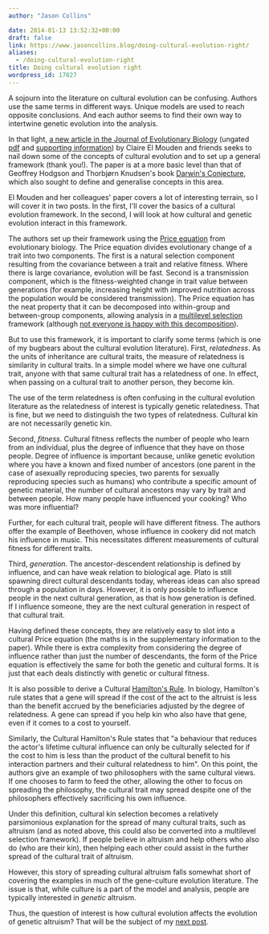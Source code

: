 ```yaml
---
author: "Jason Collins"

date: 2014-01-13 13:52:32+00:00
draft: false
link: https://www.jasoncollins.blog/doing-cultural-evolution-right/
aliases:
  - /doing-cultural-evolution-right
title: Doing cultural evolution right
wordpress_id: 17027
---
```


A sojourn into the literature on cultural evolution can be confusing. Authors use the same terms in different ways. Unique models are used to reach opposite conclusions. And each author seems to find their own way to intertwine genetic evolution into the analysis.

In that light, [a new article in the Journal of Evolutionary Biology](https://doi.org/10.1111/jeb.12296) (ungated [pdf](http://www.staff.ncl.ac.uk/daniel.nettle/ElMoudenJEB.pdf) and [supporting information](http://www.staff.ncl.ac.uk/daniel.nettle/ElMoudenJEBSI.pdf)) by Claire El Mouden and friends seeks to nail down some of the concepts of cultural evolution and to set up a general framework (thank you!). The paper is at a more basic level than that of Geoffrey Hodgson and Thorbjørn Knudsen's book [Darwin's Conjecture](https://www.jasoncollins.blog/darwins-conjecture-generalising-darwinism/), which also sought to define and generalise concepts in this area.

El Mouden and her colleagues' paper covers a lot of interesting terrain, so I will cover it in two posts. In the first, I'll cover the basics of a cultural evolution framework. In the second, I will look at how cultural and genetic evolution interact in this framework.

The authors set up their framework using the [Price equation](http://en.wikipedia.org/wiki/Price_equation) from evolutionary biology. The Price equation divides evolutionary change of a trait into two components. The first is a natural selection component resulting from the covariance between a trait and relative fitness. Where there is large covariance, evolution will be fast. Second is a transmission component, which is the fitness-weighted change in trait value between generations (for example, increasing height with improved nutrition across the population would be considered transmission). The Price equation has the neat property that it can be decomposed into within-group and between-group components, allowing analysis in a [multilevel selection](https://www.jasoncollins.blog/what-is-multilevel-selection/) framework (although [not everyone is happy with this decomposition](https://doi.org/10.1016/j.jtbi.2011.07.025)).

But to use this framework, it is important to clarify some terms (which is one of my bugbears about the cultural evolution literature). First, _relatedness_. As the units of inheritance are cultural traits, the measure of relatedness is similarity in cultural traits. In a simple model where we have one cultural trait, anyone with that same cultural trait has a relatedness of one. In effect, when passing on a cultural trait to another person, they become kin.

The use of the term relatedness is often confusing in the cultural evolution literature as the relatedness of interest is typically genetic relatedness. That is fine, but we need to distinguish the two types of relatedness. Cultural kin are not necessarily genetic kin.

Second, _fitness_. Cultural fitness reflects the number of people who learn from an individual, plus the degree of influence that they have on those people. Degree of influence is important because, unlike genetic evolution where you have a known and fixed number of ancestors (one parent in the case of asexually reproducing species, two parents for sexually reproducing species such as humans) who contribute a specific amount of genetic material, the number of cultural ancestors may vary by trait and between people. How many people have influenced your cooking? Who was more influential?

Further, for each cultural trait, people will have different fitness. The authors offer the example of Beethoven, whose influence in cookery did not match his influence in music. This necessitates different measurements of cultural fitness for different traits.

Third, _generation_. The ancestor-descendent relationship is defined by influence, and can have weak relation to biological age. Plato is still spawning direct cultural descendants today, whereas ideas can also spread through a population in days. However, it is only possible to influence people in the next cultural generation, as that is how generation is defined. If I influence someone, they are the next cultural generation in respect of that cultural trait.

Having defined these concepts, they are relatively easy to slot into a cultural Price equation (the maths is in the supplementary information to the paper). While there is extra complexity from considering the degree of influence rather than just the number of descendants, the form of the Price equation is effectively the same for both the genetic and cultural forms. It is just that each deals distinctly with genetic or cultural fitness.

It is also possible to derive a Cultural [Hamilton's Rule](http://en.wikipedia.org/wiki/Kin_selection#Hamilton.27s_rule). In biology, Hamilton's rule states that a gene will spread if the cost of the act to the altruist is less than the benefit accrued by the beneficiaries adjusted by the degree of relatedness. A gene can spread if you help kin who also have that gene, even if it comes to a cost to yourself.

Similarly, the Cultural Hamilton's Rule states that "a behaviour that reduces the actor's lifetime cultural influence can only be culturally selected for if the cost to him is less than the product of the cultural benefit to his interaction partners and their cultural relatedness to him". On this point, the authors give an example of two philosophers with the same cultural views. If one chooses to farm to feed the other, allowing the other to focus on spreading the philosophy, the cultural trait may spread despite one of the philosophers effectively sacrificing his own influence.

Under this definition, cultural kin selection becomes a relatively parsimonious explanation for the spread of many cultural traits, such as altruism (and as noted above, this could also be converted into a multilevel selection framework). If people believe in altruism and help others who also do (who are their kin), then helping each other could assist in the further spread of the cultural trait of altruism.

However, this story of spreading cultural altruism falls somewhat short of covering the examples in much of the gene-culture evolution literature. The issue is that, while culture is a part of the model and analysis, people are typically interested in _genetic_ altruism.

Thus, the question of interest is how cultural evolution affects the evolution of genetic altruism? That will be the subject of my [next post](https://www.jasoncollins.blog/the-interplay-of-genetic-and-cultural-evolution/).
